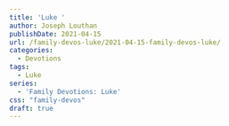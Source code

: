 ```yaml
---
title: 'Luke '
author: Joseph Louthan
publishDate: 2021-04-15
url: /family-devos-luke/2021-04-15-family-devos-luke/
categories:
  - Devotions
tags:
  - Luke
series:
  - 'Family Devotions: Luke'
css: "family-devos"
draft: true
---
```

